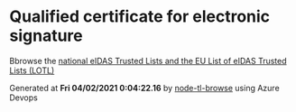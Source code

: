 # Qualified certificate for electronic signature 
 Bbrowse the [national eIDAS Trusted Lists and the EU List of eIDAS Trusted Lists (LOTL)](https://webgate.ec.europa.eu/tl-browser/#/) 
 
 
Generated at **Fri 04/02/2021  0:04:22.16** by [node-tl-browse](https://github.com/ymedlop/node-tl-browser) using Azure Devops 
